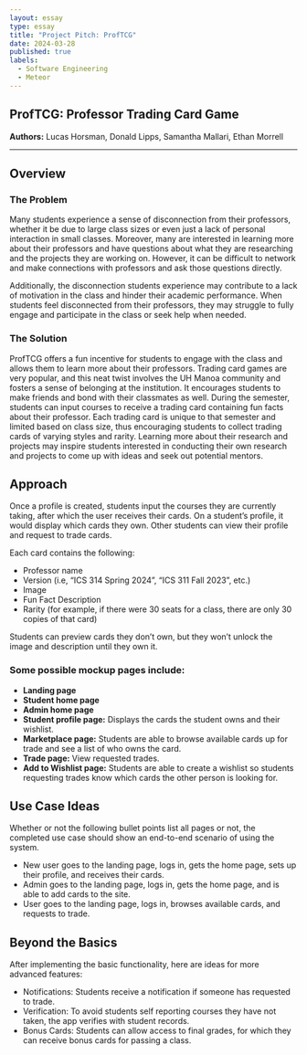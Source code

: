 ```yaml
---
layout: essay
type: essay
title: "Project Pitch: ProfTCG"
date: 2024-03-28
published: true
labels:
  - Software Engineering
  - Meteor
---
```

## ProfTCG: Professor Trading Card Game
**Authors:** Lucas Horsman, Donald Lipps, Samantha Mallari, Ethan Morrell

<hr>

## Overview
### The Problem
Many students experience a sense of disconnection from their professors, whether it be due to large class sizes or even just a lack of personal interaction in small classes. Moreover, many are interested in learning more about their professors and have questions about what they are researching and the projects they are working on. However, it can be difficult to network and make connections with professors and ask those questions directly.

Additionally, the disconnection students experience may contribute to a lack of motivation in the class and hinder their academic performance. When students feel disconnected from their professors, they may struggle to fully engage and participate in the class or seek help when needed.

### The Solution
ProfTCG offers a fun incentive for students to engage with the class and allows them to learn more about their professors. Trading card games are very popular, and this neat twist involves the UH Manoa community and fosters a sense of belonging at the institution. It encourages students to make friends and bond with their classmates as well. During the semester, students can input courses to receive a trading card containing fun facts about their professor. Each trading card is unique to that semester and limited based on class size, thus encouraging students to collect trading cards of varying styles and rarity. Learning more about their research and projects may inspire students interested in conducting their own research and projects to come up with ideas and seek out potential mentors.

## Approach
Once a profile is created, students input the courses they are currently taking, after which the user receives their cards. On a student’s profile, it would display which cards they own. Other students can view their profile and request to trade cards.

Each card contains the following:
- Professor name
- Version (i.e, “ICS 314 Spring 2024”, “ICS 311 Fall 2023”, etc.)
- Image
- Fun Fact Description
- Rarity (for example, if there were 30 seats for a class, there are only 30 copies of that card)

Students can preview cards they don’t own, but they won’t unlock the image and description until they own it.

### Some possible mockup pages include:
- **Landing page**
- **Student home page**
- **Admin home page**
- **Student profile page:** Displays the cards the student owns and their wishlist.
- **Marketplace page:** Students are able to browse available cards up for trade and see a list of who owns the card.
- **Trade page:** View requested trades.
- **Add to Wishlist page:** Students are able to create a wishlist so students requesting trades know which cards the other person is looking for.

## Use Case Ideas
Whether or not the following bullet points list all pages or not, the completed use case should show an end-to-end scenario of using the system.

- New user goes to the landing page, logs in, gets the home page, sets up their profile, and receives their cards.
- Admin goes to the landing page, logs in, gets the home page, and is able to add cards to the site.
- User goes to the landing page, logs in, browses available cards, and requests to trade.

## Beyond the Basics
After implementing the basic functionality, here are ideas for more advanced features:
- Notifications: Students receive a notification if someone has requested to trade.
- Verification: To avoid students self reporting courses they have not taken, the app verifies with student records.
- Bonus Cards: Students can allow access to final grades, for which they can receive bonus cards for passing a class.
